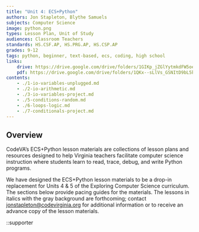 ```yaml
---
title: "Unit 4: ECS+Python"
authors: Jon Stapleton, Blythe Samuels
subjects: Computer Science
image: python.png
types: Lesson Plan, Unit of Study
audiences: Classroom Teachers
standards: HS.CSF.AP, HS.PRG.AP, HS.CSP.AP
grades: 9-12
tags: python, beginner, text-based, ecs, coding, high school
links:
    drive: https://drive.google.com/drive/folders/1GIKp_jZGlYytmkdFW5oeoKFvD5v-kNBC
    pdf: https://drive.google.com/drive/folders/1QKx--sLlVs_GSNItD9bL5kMJnLM8Sl3e
contents:
    - ./1-io-variables-unplugged.md
    - ./2-io-arithmetic.md
    - ./3-io-variables-project.md
    - ./5-conditions-random.md
    - ./6-loops-logic.md
    - ./7-conditionals-project.md
---
```


## Overview

CodeVA’s ECS+Python lesson materials are collections of lesson plans and resources designed to help Virginia teachers facilitate computer science instruction where students learn to read, trace, debug, and write Python programs.

We have designed the ECS+Python lesson materials to be a drop-in replacement for Units 4 & 5 of the Exploring Computer Science curriculum. The sections below provide pacing guides for the materials. The lessons in italics with the gray background are forthcoming; contact <jonstapleton@codevirginia.org> for additional information or to receive an advance copy of the lesson materials.

::supporter